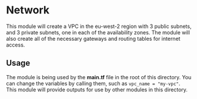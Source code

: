 # Network

This module will create a VPC in the eu-west-2 region with 3 public subnets, and 3 private subnets, one in each of the availability zones. The module will also create all of the necessary gateways and routing tables for internet access. 

## Usage

The module is being used by the **main.tf** file in the root of this directory. You can change the variables by calling them, such as `vpc_name = "my-vpc"`. This module will provide outputs for use by other modules in this directory. 